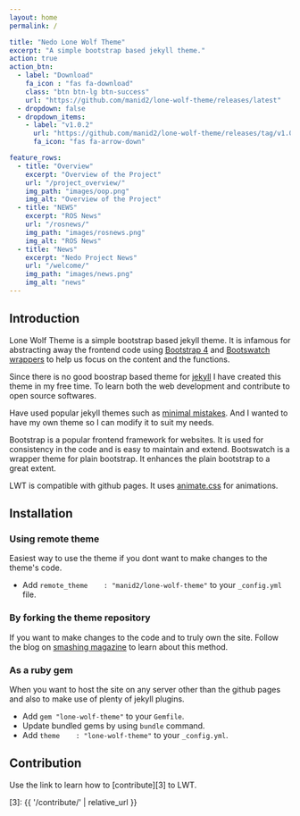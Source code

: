 ```yaml
---
layout: home
permalink: /

title: "Nedo Lone Wolf Theme"
excerpt: "A simple bootstrap based jekyll theme."
action: true
action_btn:
  - label: "Download"
    fa_icon : "fas fa-download"
    class: "btn btn-lg btn-success"
    url: "https://github.com/manid2/lone-wolf-theme/releases/latest"
  - dropdown: false
  - dropdown_items:
    - label: "v1.0.2"
      url: "https://github.com/manid2/lone-wolf-theme/releases/tag/v1.0.2"
      fa_icon: "fas fa-arrow-down"

feature_rows:
  - title: "Overview"
    excerpt: "Overview of the Project"
    url: "/project_overview/"
    img_path: "images/oop.png"
    img_alt: "Overview of the Project"
  - title: "NEWS"
    excerpt: "ROS News"
    url: "/rosnews/"
    img_path: "images/rosnews.png"
    img_alt: "ROS News"
  - title: "News"
    excerpt: "Nedo Project News"
    url: "/welcome/"
    img_path: "images/news.png"
    img_alt: "news"
---
```


## Introduction

Lone Wolf Theme is a simple bootstrap based jekyll theme.
It is infamous for abstracting away the frontend code using [Bootstrap 4][bs4]
and [Bootswatch wrappers][bootswatch] to help us focus on the
 <span class="badge badge-primary">content</span> and the
 <span class="badge badge-primary">functions</span>.

Since there is no good boostrap based theme for [jekyll][jekyll]
I have created this theme in my free time.
To learn both the web development and contribute to open source softwares.

Have used popular jekyll themes such as [minimal mistakes][min-mis].
And I wanted to have my own theme so I can modify it to suit my needs.

Bootstrap is a popular frontend framework for websites.
It is used for consistency in the code and is easy to maintain and extend.
Bootswatch is a wrapper theme for plain bootstrap.
It enhances the plain bootstrap to a great extent.

LWT is compatible with github pages.
It uses [animate.css][ani-css] for animations.

## Installation

### Using remote theme

Easiest way to use the theme if you dont want to make changes to the theme's
code.

- Add `remote_theme    : "manid2/lone-wolf-theme"` to your `_config.yml` file.

### By forking the theme repository

If you want to make changes to the code and to truly own the site.
Follow the blog on [smashing magazine][sm-gh-pages] to learn about this method.

### As a ruby gem

When you want to host the site on any server other than the github pages
and also to make use of plenty of jekyll plugins.

- Add `gem "lone-wolf-theme"` to your `Gemfile`.
- Update bundled gems by using `bundle` command.
- Add `theme    : "lone-wolf-theme"` to your `_config.yml`.

## Contribution

Use the link to learn how to [contribute][3] to LWT.

<!-- Links in the post -->
[jekyll]: https://jekyllrb.com/
[min-mis]: https://mmistakes.github.io/minimal-mistakes/
[sm-gh-pages]: https://www.smashingmagazine.com/2014/08/build-blog-jekyll-github-pages/
[bs4]: https://getbootstrap.com/
[bootswatch]: https://bootswatch.com/
[gh-gems]: https://pages.github.com/versions/
[ani-css]: https://daneden.github.io/animate.css/

[1]: https://manid2.github.io/lone-wolf-theme/
[2]: https://manid2.github.io/
[3]: {{ '/contribute/' | relative_url }}
